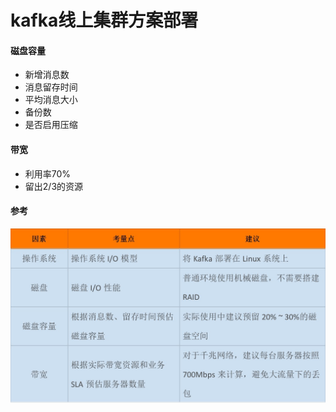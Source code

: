 # kafka线上集群方案部署
#### 磁盘容量
* 新增消息数
* 消息留存时间
* 平均消息大小
* 备份数
* 是否启用压缩

#### 带宽
* 利用率70%
* 留出2/3的资源

#### 参考
![d2a926bc8f448f58bda0d21b7ed39f55](media/15612568475513/d2a926bc8f448f58bda0d21b7ed39f55.jpeg)

